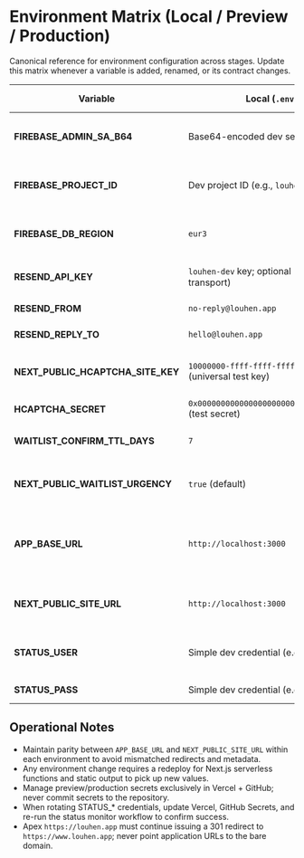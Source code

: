 # Environment Matrix (Local / Preview / Production)

Canonical reference for environment configuration across stages. Update this matrix whenever a variable is added, renamed, or its contract changes.

| Variable | Local (`.env.local`) | Preview (`staging.louhen.app`) | Production (`www.louhen.app`) | Notes |
|----------|----------------------|--------------------------------|---------------------------|-------|
| **FIREBASE_ADMIN_SA_B64** | Base64-encoded dev service account JSON | Preview service account | Production service account | Server-only; rotate via Firebase if leaked. |
| **FIREBASE_PROJECT_ID** | Dev project ID (e.g., `louhen-dev`) | `louhen-staging` | `louhen-prod` | Must align with Firestore instance in each stage. |
| **FIREBASE_DB_REGION** | `eur3` | `eur3` | `eur3` | Region locked; do not change without migration plan. |
| **RESEND_API_KEY** | `louhen-dev` key; optional (omit to use noop transport) | `louhen-preview` key | `louhen-prod` key | Manage in Resend; rotate quarterly. |
| **RESEND_FROM** | `no-reply@louhen.app` | `no-reply@louhen.app` | `no-reply@louhen.app` | Locked sender identity. |
| **RESEND_REPLY_TO** | `hello@louhen.app` | `hello@louhen.app` | `hello@louhen.app` | Locked reply channel. |
| **NEXT_PUBLIC_HCAPTCHA_SITE_KEY** | `10000000-ffff-ffff-ffff-000000000001` (universal test key) | Staging key scoped to `staging.louhen.app` | Production key scoped to `louhen.app` | Test key always succeeds; never ship to preview/prod. |
| **HCAPTCHA_SECRET** | `0x0000000000000000000000000000000000000000` (test secret) | Secret tied to staging key | Secret tied to production key | Keep server-side only. |
| **WAITLIST_CONFIRM_TTL_DAYS** | `7` | `1` | `7` | Preview uses shorter TTL for expiry QA. |
| **NEXT_PUBLIC_WAITLIST_URGENCY** | `true` (default) | toggle per experiment | toggle per experiment | Surface urgency copy flag; coordinate with growth. |
| **APP_BASE_URL** | `http://localhost:3000` | `https://staging.louhen.app` | `https://www.louhen.app` | Always matches deployment origin (apex redirects to canonical www). |
| **NEXT_PUBLIC_SITE_URL** | `http://localhost:3000` | `https://staging.louhen.app` | `https://www.louhen.app` | Must mirror `APP_BASE_URL` for link canonicalisation. |
| **STATUS_USER** | Simple dev credential (e.g., `status-ops`) | Strong random secret (Vercel + GitHub) | Strong random secret (Vercel + GitHub) | Required for `/status` and status GitHub Action. |
| **STATUS_PASS** | Simple dev credential (e.g., `status-secret`) | Strong random secret (Vercel + GitHub) | Strong random secret (Vercel + GitHub) | Rotate alongside STATUS_USER. |

## Operational Notes
- Maintain parity between `APP_BASE_URL` and `NEXT_PUBLIC_SITE_URL` within each environment to avoid mismatched redirects and metadata.
- Any environment change requires a redeploy for Next.js serverless functions and static output to pick up new values.
- Manage preview/production secrets exclusively in Vercel + GitHub; never commit secrets to the repository.
- When rotating STATUS_* credentials, update Vercel, GitHub Secrets, and re-run the status monitor workflow to confirm success.
- Apex `https://louhen.app` must continue issuing a 301 redirect to `https://www.louhen.app`; never point application URLs to the bare domain.
